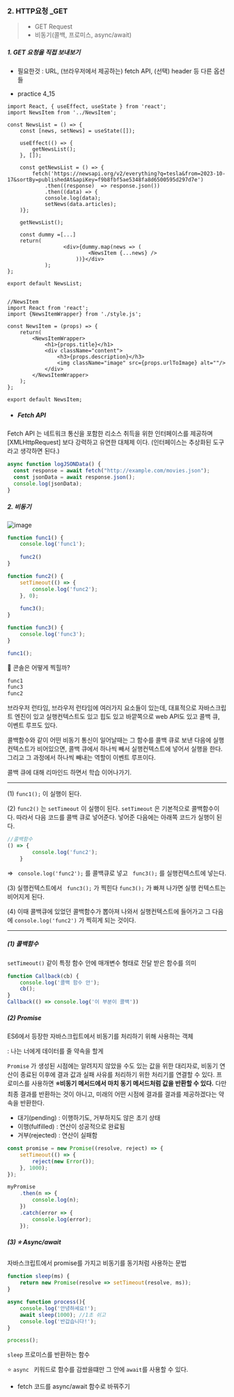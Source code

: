 ### 2. HTTP요청 _GET

> * GET Request
> * 비동기(콜백, 프로미스, async/await)



##### 1. GET 요청을 직접 보내보기 

* 필요한것 : URL, (브라우저에서 제공하는) fetch API, (선택) header 등 다른 옵션들

* practice 4_15

```react
import React, { useEffect, useState } from 'react';
import NewsItem from '../NewsItem';

const NewsList = () => {
    const [news, setNews] = useState([]);
    
    useEffect(() => {
        getNewsList();
    }, []);
    
    const getNewsList = () => {
        fetch('https://newsapi.org/v2/everything?q=tesla&from=2023-10-17&sortBy=publishedAt&apiKey=f9b8fbf5ae5348fa8d6500595d297d7e')
            .then((response)  => response.json())
            .then((data) => {
            console.log(data);
            setNews(data.articles);
    )};
    
    getNewsList();
    
    const dummy =[...]
    return(
                  <div>{dummy.map(news => (
                          <NewsItem {...news} />
                      ))}</div>
       		);
};

export default NewsList;
                  
```

```react
//NewsItem
import React from 'react';
import {NewsItemWrapper} from './style.js';

const NewsItem = (props) => {
    return(
    	<NewsItemWrapper>
        	<h1>{props.title}</h1>
            <div className="content">
            	<h3>{props.description}</h3>
                <img className="image" src={props.urlToImage} alt=""/>
            </div>
        </NewsItemWrapper>
    );
};

export default NewsItem;
```



* ##### Fetch API 

Fetch API 는 네트워크 통신을 포함한 리소스 취득을 위한 인터페이스를 제공하며 [XMLHttpRequest] 보다 강력하고 유연한 대체제 이다.  (인터페이스는 추상화된 도구라고 생각하면 된다.)

```javascript
async function logJSONData() {
  const response = await fetch("http://example.com/movies.json");
  const jsonData = await response.json();
  console.log(jsonData);
}
```



##### 2. 비동기

![image](https://github.com/oiosu/Super-Coding-Front-End-Developer-Course/assets/99783474/7abbeade-e1e6-4c67-b41a-360595f5ebce)


```javascript
function func1() {
    console.log('func1');
    
    func2()
}

function func2() {
    setTimeout(() => {
        console.log('func2');
    }, 0);
    
    func3();
}

function func3() {
    console.log('func3');
}

func1();
```

🤔 콘솔은 어떻게 찍힐까? 

```javascript
func1
func3
func2
```

브라우저 런타임, 브라우저 런타임에 여러가지 요소들이 있는데, 대표적으로 자바스크립트 엔진이 있고 실행컨텍스트도 있고 힙도 있고 바깥쪽으로 web API도 있고 콜백 큐, 이벤트 루프도 있다. 

콜백함수와 같이 어떤 비동기 통신이 일어날때는 그 함수를 콜백 큐로 보낸 다음에 실행 컨텍스트가 비어있으면, 콜백 큐에서 하나씩 빼서 실행컨텍스트에 넣어서 실행을 한다. 그리고 그 과정에서 하나씩 빼내는 역할이 이벤트 루프이다.

콜백 큐에 대해 리마인드 하면서 학습 이어나가기. 

---

(1) `func1();` 이 실행이 된다.

(2) `func2()` 는 `setTimeout` 이 실행이 된다. `setTimeout` 은 기본적으로 콜백함수이다. 따라서 다음 코드를 콜백 큐로 넣어준다. 넣어준 다음에는 아래쪽 코드가 실행이 된다. 

```javascript
//콜백함수
() => {
        console.log('func2');
    }
```

=> ` console.log('func2');` 를 콜백큐로 넣고 ` func3();` 를 실행컨텍스트에 넣는다. 

(3) 실행컨텍스트에서 ` func3();` 가 찍힌다 `func3();` 가 빠져 나가면 실행 컨텍스트는 비어지게 된다. 

(4) 이때 콜백큐에 있었던 콜백함수가 뽑아져 나와서 실행컨텍스트에 들어가고 그 다음에 `console.log('func2')` 가 찍히게 되는 것이다. 

---



##### (1) 콜백함수 

`setTimeout()` 같이 특정 함수 안에 매개변수 형태로 전달 받은 함수를 의미 

```javascript
function Callback(cb) {
    console.log('콜백 함수 안');
    cb();
}
Callback(() => console.log('이 부분이 콜백'))
```



##### (2) Promise

ES6에서 등장한 자바스크립트에서 비동기를 처리하기 위해 사용하는 객체 

: 나는 너에게 데이터를 줄 약속을 할게 

`Promise` 가 생성된 시점에는 알려지지 않았을 수도 있는 값을 위한 대리자로, 비동기 연산이 종료된 이후에 결과 값과 실패 사유를 처리하기 위한 처리기를 연결할 수 있다. 프로미스를 사용하면 **⭐비동기 메서드에서 마치 동기 메서드처럼 값을 반환할 수 있다.** 다만 최종 결과를 반환하는 것이 아니고, 미래의 어떤 시점에 결과를 결과를 제공하겠다는 약속을 반환한다. 

* 대기(pending) : 이행하기도, 거부하지도 않은 초기 상태 
* 이행(fulfilled) : 연산이 성공적으로 완료됨
* 거부(rejected) : 연산이 실패함

```javascript
const promise = new Promise((resolve, reject) => {
    setTimeout(() => {
        reject(new Error());
    }, 1000);
});

myPromise
    .then(n => {
        console.log(n);
    })
    .catch(error => {
        console.log(error);
    });
```



##### (3) ⭐ Async/await 

자바스크립트에서 promise를 가지고 비동기를 동기처럼 사용하는 문법

````js
function sleep(ms) {
    return new Promise(resolve => setTimeout(resolve, ms));
}

async function process(){
    console.log('안녕하세요!');
    await sleep(1000); //1초 쉬고
    console.log('반갑습니다!');
}

process();
````

`sleep` 프로미스를 반환하는 함수 

⭐ `async ` 키워드로 함수를 감쌌을떄만 그 안에 `await`를 사용할 수 있다.



* fetch 코드를 async/await 함수로 바꿔주기 
